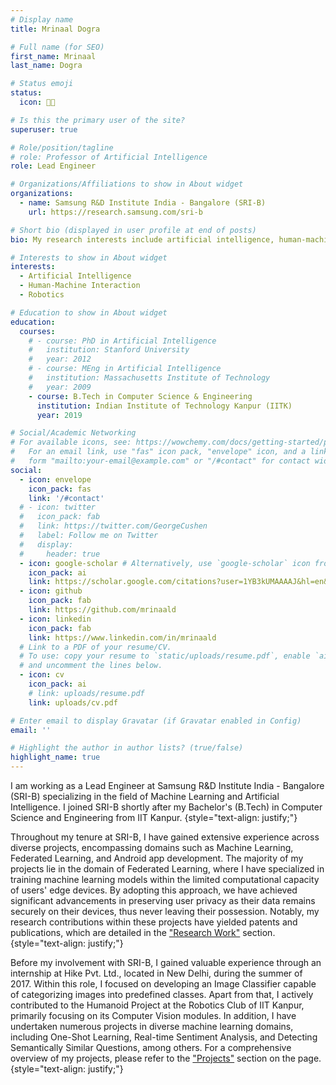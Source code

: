 ```yaml
---
# Display name
title: Mrinaal Dogra

# Full name (for SEO)
first_name: Mrinaal
last_name: Dogra

# Status emoji
status:
  icon: 👨‍💻

# Is this the primary user of the site?
superuser: true

# Role/position/tagline
# role: Professor of Artificial Intelligence
role: Lead Engineer

# Organizations/Affiliations to show in About widget
organizations:
  - name: Samsung R&D Institute India - Bangalore (SRI-B)
    url: https://research.samsung.com/sri-b

# Short bio (displayed in user profile at end of posts)
bio: My research interests include artificial intelligence, human-machine interaction and robotics

# Interests to show in About widget
interests:
  - Artificial Intelligence
  - Human-Machine Interaction
  - Robotics

# Education to show in About widget
education:
  courses:
    # - course: PhD in Artificial Intelligence
    #   institution: Stanford University
    #   year: 2012
    # - course: MEng in Artificial Intelligence
    #   institution: Massachusetts Institute of Technology
    #   year: 2009
    - course: B.Tech in Computer Science & Engineering
      institution: Indian Institute of Technology Kanpur (IITK)
      year: 2019

# Social/Academic Networking
# For available icons, see: https://wowchemy.com/docs/getting-started/page-builder/#icons
#   For an email link, use "fas" icon pack, "envelope" icon, and a link in the
#   form "mailto:your-email@example.com" or "/#contact" for contact widget.
social:
  - icon: envelope
    icon_pack: fas
    link: '/#contact'
  # - icon: twitter
  #   icon_pack: fab
  #   link: https://twitter.com/GeorgeCushen
  #   label: Follow me on Twitter
  #   display:
  #     header: true
  - icon: google-scholar # Alternatively, use `google-scholar` icon from `ai` icon pack
    icon_pack: ai
    link: https://scholar.google.com/citations?user=1YB3kUMAAAAJ&hl=en&oi=ao
  - icon: github
    icon_pack: fab
    link: https://github.com/mrinaald
  - icon: linkedin
    icon_pack: fab
    link: https://www.linkedin.com/in/mrinaald
  # Link to a PDF of your resume/CV.
  # To use: copy your resume to `static/uploads/resume.pdf`, enable `ai` icons in `params.yaml`,
  # and uncomment the lines below.
  - icon: cv
    icon_pack: ai
    # link: uploads/resume.pdf
    link: uploads/cv.pdf

# Enter email to display Gravatar (if Gravatar enabled in Config)
email: ''

# Highlight the author in author lists? (true/false)
highlight_name: true
---
```


<!-- Alice Wu is a professor of artificial intelligence at the Stanford AI Lab. Her research interests include distributed robotics, mobile computing and programmable matter. She leads the Robotic Neurobiology group, which develops self-reconfiguring robots, systems of self-organizing robots, and mobile sensor networks.
{style="text-align: justify;"} -->

I am working as a Lead Engineer at Samsung R&D Institute India - Bangalore (SRI-B) specializing in the field of Machine Learning and Artificial Intelligence. I joined SRI-B shortly after my Bachelor's (B.Tech) in Computer Science and Engineering from IIT Kanpur.
{style="text-align: justify;"}

Throughout my tenure at SRI-B, I have gained extensive experience across diverse projects, encompassing domains such as Machine Learning, Federated Learning, and Android app development. The majority of my projects lie in the domain of Federated Learning, where I have specialized in training machine learning models within the limited computational capacity of users' edge devices. By adopting this approach, we have achieved significant advancements in preserving user privacy as their data remains securely on their devices, thus never leaving their possession. Notably, my research contributions within these projects have yielded patents and publications, which are detailed in the <a href="/#research">"Research Work"</a> section.
{style="text-align: justify;"}

Before my involvement with SRI-B, I gained valuable experience through an internship at Hike Pvt. Ltd., located in New Delhi, during the summer of 2017. Within this role, I focused on developing an Image Classifier capable of categorizing images into predefined classes. Apart from that, I actively contributed to the Humanoid Project at the Robotics Club of IIT Kanpur, primarily focusing on its Computer Vision modules. In addition, I have undertaken numerous projects in diverse machine learning domains, including One-Shot Learning, Real-time Sentiment Analysis, and Detecting Semantically Similar Questions, among others. For a comprehensive overview of my projects, please refer to the <a href="/#projects">"Projects"</a> section on the page.
{style="text-align: justify;"}

<!-- During my years at SRI-B, I have worked on a wide variety of projects spanning fields like Machine Learning, Federated Learning, and Android App Development. Most of my projects are in the field of Federated learning, where the machine learning models are trained in the computationally constrained environment of user's edge devices. Such models have helped in improving the privacy of the users as their data is used to train models on the device and hence never leaves the device. My research work in these projects has also helped me in securing some patents and publications as well, and the list can be found in the <a href="/#research">Research Work</a> section. -->
<!-- {style="text-align: justify;"} -->

<!-- Before joining SRI-B, I also interned at Hike Pvt. Ltd., New Delhi, in the summer of 2017, where I worked towards developing an Image Classifier fine-tuned for classifying between predefined categories of images. Apart from this, I was also a member of the Humanoid Project at the Robotics club of IIT Kanpur, and have contributed towards its Computer Vision modules. Additionally, I have done numerous projects on areas like One-Shot Learning, Real-time Sentiment Analysis, Detecting Semantically Similar Questions, and others. An exhaustively detailed list of my projects can be found in the <a href="/#projects">Projects</a> section. -->
<!-- {style="text-align: justify;"} -->


<!-- I am a CSE Graduate from IIT Kanpur, and currently working as a Lead Engineer at Samsung R&D Institute Bangalore (SRI-B), India.
{style="text-align: justify;"}

My broad fields of interest include Artificial Intelligence, Machine Learning, Human-Machine Interaction, and Robotics. I have also developed a newfound interest in Federated Learning through my projects at SRI-B, and I am currently exploring this area.
{style="text-align: justify;"}

Before joining SRI-B, I also interned at Hike Pvt. Ltd., New Delhi, in the summer of 2017, where I worked towards developing an Image Classifier fine-tuned for classifying between predefined categories of images. Apart from this, I was also a member of the Humanoid Project at the Robotics club of IIT Kanpur, and have contributed towards its Computer Vision modules. Additionally, I have done numerous projects on areas like One-Shot Learning, Real-time Sentiment Analysis, Detecting Semantically Similar Questions, and others. An exhaustively detailed list of my projects can be found in the Projects section.
{style="text-align: justify;"}

In my free time, I love watching movies and TV shows. I also like to read articles related to astrophysics, quantum physics, psychology, and cognitive science. I am also a casual gamer.
{style="text-align: justify;"} -->
